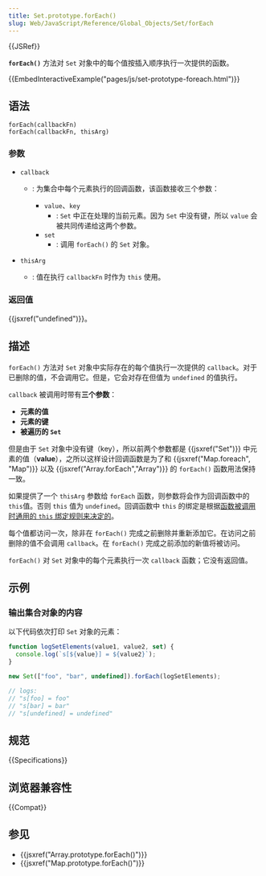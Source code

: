 ```yaml
---
title: Set.prototype.forEach()
slug: Web/JavaScript/Reference/Global_Objects/Set/forEach
---
```


{{JSRef}}

**`forEach()`** 方法对 `Set` 对象中的每个值按插入顺序执行一次提供的函数。

{{EmbedInteractiveExample("pages/js/set-prototype-foreach.html")}}

## 语法

```js-nolint
forEach(callbackFn)
forEach(callbackFn, thisArg)
```

### 参数

- `callback`

  - : 为集合中每个元素执行的回调函数，该函数接收三个参数：

    - `value`、`key`
      - : `Set` 中正在处理的当前元素。因为 `Set` 中没有键，所以 `value` 会被共同传递给这两个参数。
    - `set`
      - : 调用 `forEach()` 的 `Set` 对象。

- `thisArg`
  - : 值在执行 `callbackFn` 时作为 `this` 使用。

### 返回值

{{jsxref("undefined")}}。

## 描述

`forEach()` 方法对 `Set` 对象中实际存在的每个值执行一次提供的 `callback`。对于已删除的值，不会调用它。但是，它会对存在但值为 `undefined` 的值执行。

`callback` 被调用时带有**三个参数**：

- **元素的值**
- **元素的键**
- **被遍历的 `Set`**

但是由于 `Set` 对象中没有键（key），所以前两个参数都是 {{jsxref("Set")}} 中元素的值（**value**），之所以这样设计回调函数是为了和 {{jsxref("Map.foreach", "Map")}} 以及 {{jsxref("Array.forEach","Array")}} 的 `forEach()` 函数用法保持一致。

如果提供了一个 `thisArg` 参数给 `forEach` 函数，则参数将会作为回调函数中的 `this`值。否则 `this` 值为 `undefined`。回调函数中 `this` 的绑定是根据[函数被调用时通用的 `this` 绑定规则来决定的](/zh-CN/docs/Web/JavaScript/Reference/Operators/this)。

每个值都访问一次，除非在 `forEach()` 完成之前删除并重新添加它。在访问之前删除的值不会调用 `callback`。在 `forEach()` 完成之前添加的新值将被访问。

`forEach()` 对 `Set` 对象中的每个元素执行一次 `callback` 函数；它没有返回值。

## 示例

### 输出集合对象的内容

以下代码依次打印 `Set` 对象的元素：

```js
function logSetElements(value1, value2, set) {
  console.log(`s[${value}] = ${value2}`);
}

new Set(["foo", "bar", undefined]).forEach(logSetElements);

// logs:
// "s[foo] = foo"
// "s[bar] = bar"
// "s[undefined] = undefined"
```

## 规范

{{Specifications}}

## 浏览器兼容性

{{Compat}}

## 参见

- {{jsxref("Array.prototype.forEach()")}}
- {{jsxref("Map.prototype.forEach()")}}
